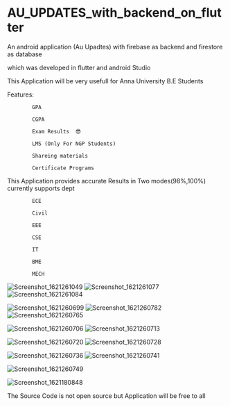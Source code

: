 # AU_UPDATES_with_backend_on_flutter
An android application (Au Upadtes) with firebase as backend and firestore as database 


which was developed in flutter and android Studio


This Application will be very usefull for Anna University B.E Students 


Features: 

            GPA

            CGPA 

            Exam Results  😎
            
            LMS (Only For NGP Students)

            Shareing materials

            Certificate Programs

  
 This Application provides accurate Results in Two modes(98%,100%) currently supports dept 
  
            ECE

            Civil

            EEE

            CSE

            IT

            BME

            MECH
            
 ![Screenshot_1621261049](https://user-images.githubusercontent.com/51741195/118504099-db515180-b748-11eb-8bd0-32b325cb528c.png)
![Screenshot_1621261077](https://user-images.githubusercontent.com/51741195/118504178-eb693100-b748-11eb-833c-ec8137fd4d80.png)
![Screenshot_1621261084](https://user-images.githubusercontent.com/51741195/118504189-ed32f480-b748-11eb-93ef-97e65bc30b50.png)

 ![Screenshot_1621260699](https://user-images.githubusercontent.com/51741195/118503342-2d45a780-b748-11eb-8eea-699314bdef42.png)
 ![Screenshot_1621260782](https://user-images.githubusercontent.com/51741195/118503445-43ebfe80-b748-11eb-86da-c6e876265082.png)
![Screenshot_1621260765](https://user-images.githubusercontent.com/51741195/118503554-5b2aec00-b748-11eb-923f-751146e93188.png)


![Screenshot_1621260706](https://user-images.githubusercontent.com/51741195/118503416-3a629680-b748-11eb-837c-a12a23f81074.png)
![Screenshot_1621260713](https://user-images.githubusercontent.com/51741195/118503426-3d5d8700-b748-11eb-8936-2ed47159c7d8.png)

![Screenshot_1621260720](https://user-images.githubusercontent.com/51741195/118503555-5b2aec00-b748-11eb-89cb-a16a49cad103.png)
![Screenshot_1621260728](https://user-images.githubusercontent.com/51741195/118503556-5b2aec00-b748-11eb-86b4-901658be8e98.png)

![Screenshot_1621260736](https://user-images.githubusercontent.com/51741195/118504760-6f231d80-b749-11eb-9c02-6f3cb141c60f.png)
![Screenshot_1621260741](https://user-images.githubusercontent.com/51741195/118504767-70ece100-b749-11eb-8334-849d009a0aa9.png)

![Screenshot_1621260749](https://user-images.githubusercontent.com/51741195/118505138-c5905c00-b749-11eb-9beb-e1ef60f08a31.png)

![Screenshot_1621180848](https://user-images.githubusercontent.com/51741195/118505160-c9bc7980-b749-11eb-8211-ba5cca842033.png)



The Source Code is not open source but Application will be free to all



